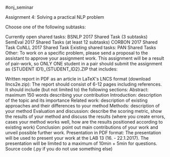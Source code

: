 #onj_seminar

Assignment 4: Solving a practical NLP problem

Choose one of the following subtasks:

Currently open shared tasks:
BSNLP 2017 Shared Task (3 subtasks)
SemEval 2017 Shared Tasks (at least 12 subtasks)
CORBON 2017 Shared Task 
CoNLL 2017 Shared Task
Existing shared tasks:
PAN Shared Tasks
Other:
To work on a specific problem, please send a proposal to the assistant to approve your assignment work.
This assignment will be a result of pair-work, so ONLY ONE student in a pair should submit the assignment as {STUDENT ID1}_{STUDENT_ID2}.ZIP that includes:

Written report in PDF as an article in LaTeX's LNCS format (download llncs2e.zip):
The report should consist of 6-12 pages including references. 
It should include (but not limited to) the following sections:
Abstract: maximum 150 words describing your contribution
Introduction: description of the topic and its importance
Related work: description of existing approaches and their differences to your method
Methods: description of your method
Evaluation and discussion: describe the scoring metric, show the results of your method and discuss the results (where you create errors, cases your method works well, how are the results positioned according to existing work)
Conclusion: point out main contributions of your work and unveil possible further work.
Presentation in PDF format:
The presentation will be used to present your work at the LAB 13 (16. - 22.1.2017).
The presentation will be limited to a maximum of 10min + 5min for questions.
Source code (.py if you do not use something else)

